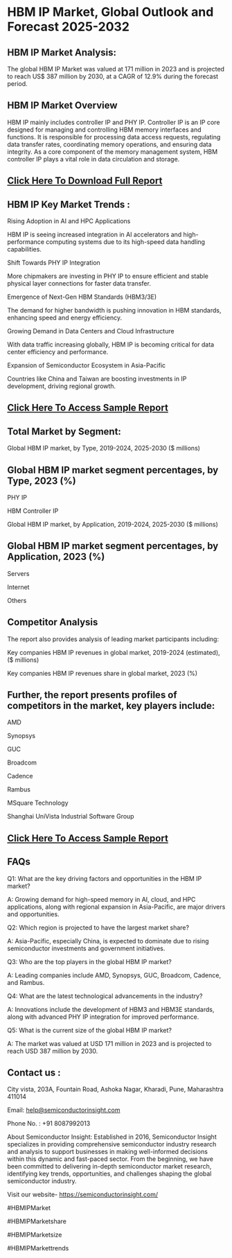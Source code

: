 HBM IP Market, Global Outlook and Forecast 2025-2032
=
HBM IP Market Analysis:
-
The global HBM IP Market was valued at 171 million in 2023 and is projected to reach US$ 387 million by 2030, at a CAGR of 12.9% during the forecast period.

HBM IP Market Overview
-
HBM IP mainly includes controller IP and PHY IP. Controller IP is an IP core designed for managing and controlling HBM memory interfaces and functions. It is responsible for processing data access requests, regulating data transfer rates, coordinating memory operations, and ensuring data integrity. As a core component of the memory management system, HBM controller IP plays a vital role in data circulation and storage. 


[Click Here To Download Full Report](https://semiconductorinsight.com/report/hbm-ip-market/)
-

HBM IP Key Market Trends  :
-
Rising Adoption in AI and HPC Applications

HBM IP is seeing increased integration in AI accelerators and high-performance computing systems due to its high-speed data handling capabilities.

Shift Towards PHY IP Integration

More chipmakers are investing in PHY IP to ensure efficient and stable physical layer connections for faster data transfer.

Emergence of Next-Gen HBM Standards (HBM3/3E)

The demand for higher bandwidth is pushing innovation in HBM standards, enhancing speed and energy efficiency.

Growing Demand in Data Centers and Cloud Infrastructure

With data traffic increasing globally, HBM IP is becoming critical for data center efficiency and performance.

Expansion of Semiconductor Ecosystem in Asia-Pacific

Countries like China and Taiwan are boosting investments in IP development, driving regional growth.


[Click Here To Access Sample Report](https://semiconductorinsight.com/download-sample-report/?product_id=92795)
-

Total Market by Segment:
-
Global HBM IP market, by Type, 2019-2024, 2025-2030 ($ millions)

Global HBM IP market segment percentages, by Type, 2023 (%)
-
PHY IP

HBM Controller IP

Global HBM IP market, by Application, 2019-2024, 2025-2030 ($ millions)

Global HBM IP market segment percentages, by Application, 2023 (%)
-
Servers

Internet

Others

Competitor Analysis
-
The report also provides analysis of leading market participants including:

Key companies HBM IP revenues in global market, 2019-2024 (estimated), ($ millions)

Key companies HBM IP revenues share in global market, 2023 (%)

Further, the report presents profiles of competitors in the market, key players include:
-
AMD

Synopsys

GUC

Broadcom

Cadence

Rambus

MSquare Technology

Shanghai UniVista lndustrial Software Group


[Click Here To Access Sample Report](https://semiconductorinsight.com/download-sample-report/?product_id=92795)
-

FAQs
-
Q1: What are the key driving factors and opportunities in the HBM IP market?

A: Growing demand for high-speed memory in AI, cloud, and HPC applications, along with regional expansion in Asia-Pacific, are major drivers and opportunities.


Q2: Which region is projected to have the largest market share?

A: Asia-Pacific, especially China, is expected to dominate due to rising semiconductor investments and government initiatives.


Q3: Who are the top players in the global HBM IP market?

A: Leading companies include AMD, Synopsys, GUC, Broadcom, Cadence, and Rambus.


Q4: What are the latest technological advancements in the industry?

A: Innovations include the development of HBM3 and HBM3E standards, along with advanced PHY IP integration for improved performance.


Q5: What is the current size of the global HBM IP market?

A: The market was valued at USD 171 million in 2023 and is projected to reach USD 387 million by 2030.


Contact us :
-
City vista, 203A, Fountain Road, Ashoka Nagar, Kharadi, Pune, Maharashtra 411014

Email: help@semiconductorinsight.com

Phone No. : +91 8087992013

About Semiconductor Insight:
Established in 2016, Semiconductor Insight specializes in providing comprehensive semiconductor industry research and analysis to support businesses in making well-informed decisions within this dynamic and fast-paced sector. From the beginning, we have been committed to delivering in-depth semiconductor market research, identifying key trends, opportunities, and challenges shaping the global semiconductor industry.

Visit our website- https://semiconductorinsight.com/

#HBMIPMarket 

#HBMIPMarketshare

#HBMIPMarketsize

#HBMIPMarkettrends 

 
